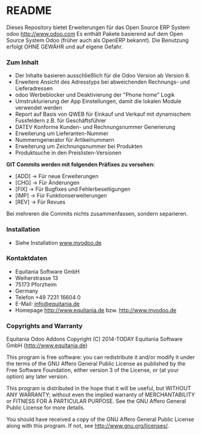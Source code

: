 # README #

Dieses Repository bietet Erweiterungen für das Open Source ERP System odoo http://www.odoo.com
Es enthält Pakete basierend auf dem Open Source System Odoo (früher auch als OpenERP bekannt). 
Die Benutzung erfolgt OHNE GEWÄHR und auf eigene Gefahr.

### Zum Inhalt ###

* Der Inhalte basieren ausschließlich für die Odoo Version ab Version 8.
* Erweitere Ansicht des Adresstyps bei abweichenden Rechnungs- und Lieferadressen
* odoo Werbeblocker und Deaktivierung der "Phone home" Logik
* Umstrukturierung der App Einstellungen, damit die lokalen Module verwendet werden
* Report auf Basis von QWEB für Einkauf und Verkauf mit dynamischem Fussfeldern z.B. für Geschäftsführer
* DATEV Konforme Kunden- und Rechnungsnummer Generierung 
* Erweiterung um Lieferanten-Nummer
* Nummerngenerator für Artikelnummern
* Erweiterung um Zeichnungsnummer bei Produkten
* Produktsuche in den Preislisten-Versionen 

**GIT Commits werden mit folgenden Präfixes zu versehen:**

* [ADD] -> Für neue Erweiterungen
* [CHG] -> Für Änderungen
* [FIX] -> Für Bugfixes und Fehlerbeseitigungen
* [IMP] -> Für Funktionserweiterungen
* [REV] -> Für Revues

Bei mehreren die Commits nichts zusammenfassen, sondern separieren.

### Installation ###

* Siehe Installation www.myodoo.de

### Kontaktdaten ###

* Equitania Software GmbH
* Weiherstrasse 13
* 75173 Pforzheim
* Germany
* Telefon +49 7231 16604 0
* E-Mail: info@equitania.de
* Homepage http://www.equitania.de bzw. http://www.myodoo.de

### Copyrights and Warranty ###

Equitania Odoo Addons 
Copyright (C) 2014-TODAY Equitania Software GmbH (http://www.equitania.de)

This program is free software: you can redistribute it and/or modify
it under the terms of the GNU Affero General Public License as
published by the Free Software Foundation, either version 3 of the
License, or (at your option) any later version.

This program is distributed in the hope that it will be useful,
but WITHOUT ANY WARRANTY; without even the implied warranty of
MERCHANTABILITY or FITNESS FOR A PARTICULAR PURPOSE.  See the
GNU Affero General Public License for more details.

You should have received a copy of the GNU Affero General Public License
along with this program.  If not, see <http://www.gnu.org/licenses/>.
